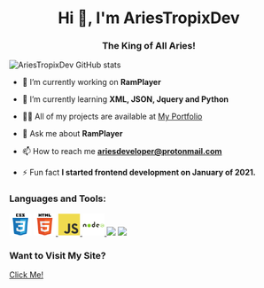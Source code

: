 <h1 align="center">Hi 👋, I'm AriesTropixDev</h1>
<h3 align="center">The King of All Aries!</h3>

![AriesTropixDev GitHub stats](https://github-readme-stats.vercel.app/api?username=AriesTropixDev&show_icons=true&theme=tokyonight)

- 🔭 I’m currently working on **RamPlayer**

- 🌱 I’m currently learning **XML, JSON, Jquery and Python**

- 👨‍💻 All of my projects are available at [My Portfolio](https://ariestropixdev.github.io)

- 💬 Ask me about **RamPlayer**

- 📫 How to reach me **ariesdeveloper@protonmail.com**

- ⚡ Fun fact **I started frontend development on January of 2021.**


<h3 align="left">Languages and Tools:</h3>
<p align="left"> <img src="https://raw.githubusercontent.com/devicons/devicon/master/icons/css3/css3-original-wordmark.svg" alt="css3" width="40" height="40"/> </a> <a href="https://www.w3.org/html/" target="_blank"> <img src="https://raw.githubusercontent.com/devicons/devicon/master/icons/html5/html5-original-wordmark.svg" alt="html5" width="40" height="40"/> </a> <a href="https://developer.mozilla.org/en-US/docs/Web/JavaScript" target="_blank"> <img src="https://raw.githubusercontent.com/devicons/devicon/master/icons/javascript/javascript-original.svg" alt="javascript" width="40" height="40"/> </a> <a href="https://nodejs.org" target="_blank"> <img src="https://raw.githubusercontent.com/devicons/devicon/master/icons/nodejs/nodejs-original-wordmark.svg" alt="nodejs" width="40" height="40"/> </a> <a> <img src="https://cdn.jsdelivr.net/gh/devicons/devicon/icons/jquery/jquery-original.svg" />
</a> <a> <img src="https://cdn.jsdelivr.net/gh/devicons/devicon/icons/chrome/chrome-original-wordmark.svg" />
 </a></p>

<h3 align="left">Want to Visit My Site?</h3>
<a alt="AriesTropixDev" href="https://ariestropixdev.github.io/" align="left">Click Me!</a>

